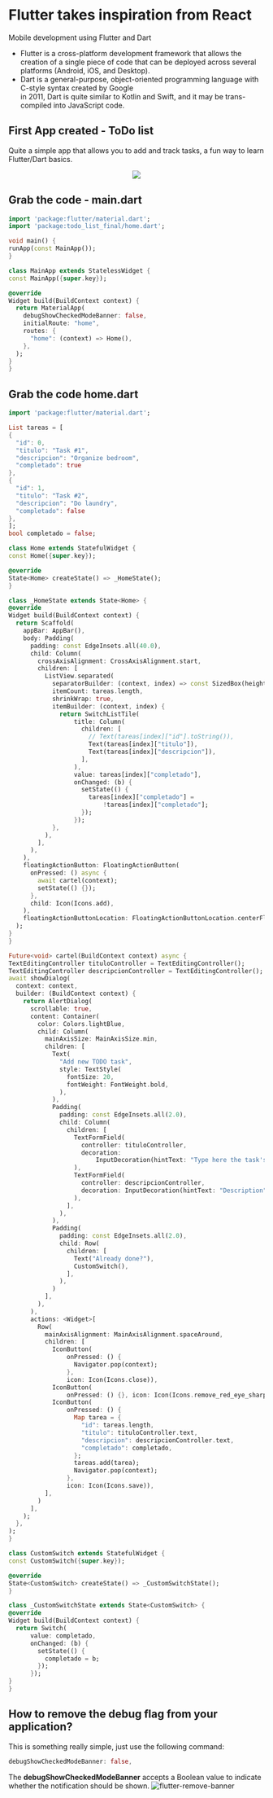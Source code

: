 # Flutter takes inspiration from React
Mobile development using Flutter and Dart <br>
* Flutter is a cross-platform development framework that allows the creation of a single
piece of code that can be deployed across several platforms (Android, iOS, and
Desktop). <br>
* Dart is a general-purpose, object-oriented programming language with C-style syntax created by Google <br>
in 2011, Dart is quite similar to Kotlin and Swift, and it may be trans-compiled into JavaScript code.
## First App created - ToDo list

Quite a simple app that allows you to add and track tasks, a fun way to learn Flutter/Dart basics.
<p align="center"><img src="https://user-images.githubusercontent.com/51704179/235729853-7a31f9f7-7952-4690-8047-6c0f8e547344.gif"/>

## Grab the code - main.dart
  ```dart
  import 'package:flutter/material.dart';
import 'package:todo_list_final/home.dart';

void main() {
  runApp(const MainApp());
}

class MainApp extends StatelessWidget {
  const MainApp({super.key});

  @override
  Widget build(BuildContext context) {
    return MaterialApp(
      debugShowCheckedModeBanner: false,
      initialRoute: "home",
      routes: {
        "home": (context) => Home(),
      },
    );
  }
}
  ```
  
## Grab the code home.dart
  ```dart
  import 'package:flutter/material.dart';

List tareas = [
  {
    "id": 0,
    "titulo": "Task #1",
    "descripcion": "Organize bedroom",
    "completado": true
  },
  {
    "id": 1,
    "titulo": "Task #2",
    "descripcion": "Do laundry",
    "completado": false
  },
];
bool completado = false;

class Home extends StatefulWidget {
  const Home({super.key});

  @override
  State<Home> createState() => _HomeState();
}

class _HomeState extends State<Home> {
  @override
  Widget build(BuildContext context) {
    return Scaffold(
      appBar: AppBar(),
      body: Padding(
        padding: const EdgeInsets.all(40.0),
        child: Column(
          crossAxisAlignment: CrossAxisAlignment.start,
          children: [
            ListView.separated(
              separatorBuilder: (context, index) => const SizedBox(height: 20),
              itemCount: tareas.length,
              shrinkWrap: true,
              itemBuilder: (context, index) {
                return SwitchListTile(
                    title: Column(
                      children: [
                        // Text(tareas[index]["id"].toString()),
                        Text(tareas[index]["titulo"]),
                        Text(tareas[index]["descripcion"]),
                      ],
                    ),
                    value: tareas[index]["completado"],
                    onChanged: (b) {
                      setState(() {
                        tareas[index]["completado"] =
                            !tareas[index]["completado"];
                      });
                    });
              },
            ),
          ],
        ),
      ),
      floatingActionButton: FloatingActionButton(
        onPressed: () async {
          await cartel(context);
          setState(() {});
        },
        child: Icon(Icons.add),
      ),
      floatingActionButtonLocation: FloatingActionButtonLocation.centerFloat,
    );
  }
}

Future<void> cartel(BuildContext context) async {
  TextEditingController tituloController = TextEditingController();
  TextEditingController descripcionController = TextEditingController();
  await showDialog(
    context: context,
    builder: (BuildContext context) {
      return AlertDialog(
        scrollable: true,
        content: Container(
          color: Colors.lightBlue,
          child: Column(
            mainAxisSize: MainAxisSize.min,
            children: [
              Text(
                "Add new TODO task",
                style: TextStyle(
                  fontSize: 20,
                  fontWeight: FontWeight.bold,
                ),
              ),
              Padding(
                padding: const EdgeInsets.all(2.0),
                child: Column(
                  children: [
                    TextFormField(
                      controller: tituloController,
                      decoration:
                          InputDecoration(hintText: "Type here the task's name"),
                    ),
                    TextFormField(
                      controller: descripcionController,
                      decoration: InputDecoration(hintText: "Description"),
                    ),
                  ],
                ),
              ),
              Padding(
                padding: const EdgeInsets.all(2.0),
                child: Row(
                  children: [
                    Text("Already done?"),
                    CustomSwitch(),
                  ],
                ),
              )
            ],
          ),
        ),
        actions: <Widget>[
          Row(
            mainAxisAlignment: MainAxisAlignment.spaceAround,
            children: [
              IconButton(
                  onPressed: () {
                    Navigator.pop(context);
                  },
                  icon: Icon(Icons.close)),
              IconButton(
                  onPressed: () {}, icon: Icon(Icons.remove_red_eye_sharp)),
              IconButton(
                  onPressed: () {
                    Map tarea = {
                      "id": tareas.length,
                      "titulo": tituloController.text,
                      "descripcion": descripcionController.text,
                      "completado": completado,
                    };
                    tareas.add(tarea);
                    Navigator.pop(context);
                  },
                  icon: Icon(Icons.save)),
            ],
          )
        ],
      );
    },
  );
}

class CustomSwitch extends StatefulWidget {
  const CustomSwitch({super.key});

  @override
  State<CustomSwitch> createState() => _CustomSwitchState();
}

class _CustomSwitchState extends State<CustomSwitch> {
  @override
  Widget build(BuildContext context) {
    return Switch(
        value: completado,
        onChanged: (b) {
          setState(() {
            completado = b;
          });
        });
  }
}
```
## How to remove the debug flag from your application?
This is something really simple, just use the following command:
```dart
debugShowCheckedModeBanner: false,
```
The **debugShowCheckedModeBanner** accepts  a Boolean value to indicate whether the notification should be shown.
![flutter-remove-banner](https://user-images.githubusercontent.com/51704179/235453780-3c43561f-e375-48a8-9272-d243e70dad88.gif)
  
  
